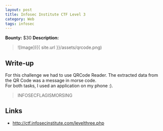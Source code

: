```yaml
---
layout: post
title: Infosec Institute CTF Level 3
category: Web
tags: infosec
---
```


**Bounty:** $30
**Description:**

> ![Image]({{ site.url }}/assets/qrcode.png)

## Write-up

For this challenge we had to use QRCode Reader. The extracted data from the QR Code was a message in morse code.  
For both tasks, I used an application on my phone :).  


> INFOSECFLAGISMORSING

## Links

* <http://ctf.infosecinstitute.com/levelthree.php>
